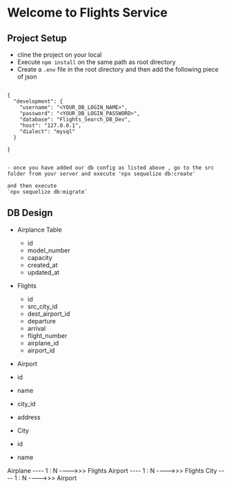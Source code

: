 # Welcome to Flights Service

## Project Setup

- cline the project on your local
- Execute `npm install` on the same path as root directory
- Create a `.env` file in the root directory and then add the following piece of json

```

{
  "development": {
    "username": "<YOUR_DB_LOGIN_NAME>",
    "password": "<YOUR_DB_LOGIN_PASSWORD>",
    "database": "Flights_Search_DB_Dev",
    "host": "127.0.0.1",
    "dialect": "mysql"
  }

}

```

```

- once you have added our db config as listed above , go to the src folder from your server and execute 'npx sequelize db:create'

and then execute
`npx sequelize db:migrate`

```


## DB Design

- Airplance Table

  - id
  - model_number
  - capacity
  - created_at
  - updated_at

- Flights

  - id
  - src_city_id
  - dest_airport_id
  - departure
  - arrival
  - flight_number
  - airplane_id
  - airport_id

- Airport
- id
- name
- city_id
- address

- City
- id
- name

Airplane ---- 1 : N ---->>> Flights
Airport ---- 1 : N ---->>> Flights
City ---- 1 : N ---->>> Airport


